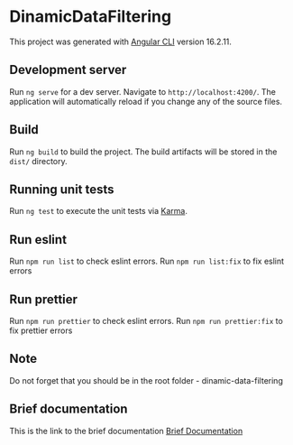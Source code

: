 # DinamicDataFiltering

This project was generated with [Angular CLI](https://github.com/angular/angular-cli) version 16.2.11.

## Development server

Run `ng serve` for a dev server. Navigate to `http://localhost:4200/`. The application will automatically reload if you change any of the source files.

## Build

Run `ng build` to build the project. The build artifacts will be stored in the `dist/` directory.

## Running unit tests

Run `ng test` to execute the unit tests via [Karma](https://karma-runner.github.io).

## Run eslint

Run `npm run list` to check eslint errors. Run `npm run list:fix` to fix eslint errors

## Run prettier

Run `npm run prettier` to check eslint errors. Run `npm run prettier:fix` to fix prettier errors

## Note

Do not forget that you should be in the root folder - dinamic-data-filtering

## Brief documentation

This is the link to the brief documentation [Brief Documentation](https://docs.google.com/document/d/1XjPX3YAZ5iYd08oNpZpfKyk0q-wL5SAszYyi6Bs4y5w/edit?usp=sharing)
